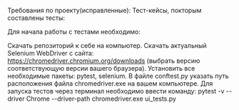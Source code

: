 Требования по проекту(исправленные):
Тест-кейсы, покторым составлены тесты: 

Для начала работы с тестами необходимо:

Скачать репозиторий к себе на компьютер.
Скачать актуальный Selenium WebDriver с сайта: https://chromedriver.chromium.org/downloads (выбрать версию соответствующую версии вашего браузера).
Установить все необходимые пакеты: pytest, selenium.
В файле conftest.py указать путь расположения файла chromedriver.exe на вашем компьютере.
Для запуска тестов через терминал необходимо ввести команду:
pytest -v --driver Chrome --driver-path chromedriver.exe ui_tests.py
